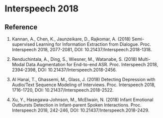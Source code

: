 Interspeech 2018
===

## Reference

1. Kannan, A., Chen, K., Jaunzeikare, D., Rajkomar, A. (2018) Semi-supervised Learning for Information Extraction from Dialogue. Proc. Interspeech 2018, 2077-2081, DOI: 10.21437/Interspeech.2018-1318.

2. Renduchintala, A., Ding, S., Wiesner, M., Watanabe, S. (2018) Multi-Modal Data Augmentation for End-to-end ASR. Proc. Interspeech 2018, 2394-2398, DOI: 10.21437/Interspeech.2018-2456.

3. Al Hanai, T., Ghassemi, M., Glass, J. (2018) Detecting Depression with Audio/Text Sequence Modeling of Interviews. Proc. Interspeech 2018, 1716-1720, DOI: 10.21437/Interspeech.2018-2522.

4. Xu, Y., Hasegawa-Johnson, M., McElwain, N. (2018) Infant Emotional Outbursts Detection in Infant-parent Spoken Interactions. Proc. Interspeech 2018, 242-246, DOI: 10.21437/Interspeech.2018-2429.
